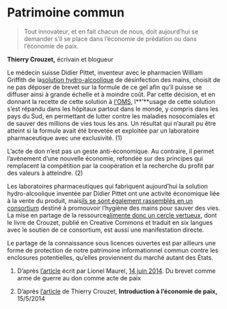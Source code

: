 # Patrimoine commun

> Tout innovateur, et en fait chacun de nous, doit aujourd’hui se demander s’il se place dans l’économie de prédation ou dans l’économie de paix.

**Thierry Crouzet,** écrivain et blogueur  


Le médecin suisse Didier Pittet, inventeur avec le pharmacien William Griffith de la[solution hydro-alcoolique](https://fr.wikipedia.org/wiki/Solution_hydro-alcoolique) de désinfection des mains, choisit de ne pas déposer de brevet sur la formule de ce gel afin qu’il puisse se diffuser ainsi à grande échelle et à moindre coût. Par cette décision, et en donnant la recette de cette solution à [l'OMS](https://fr.wikipedia.org/wiki/Organisation_mondiale_de_la_sant%C3%A9), l**’**usage de cette solution s’est répandu dans les hôpitaux partout dans le monde, y compris dans les pays du Sud, en permettant de lutter contre les maladies nosocomiales et de sauver des millions de vies tous les ans. Un résultat qui n’aurait pu être atteint si la formule avait été brevetée et exploitée par un laboratoire pharmaceutique avec une exclusivité. \(1\)

L’acte de don n’est pas un geste anti-économique. Au contraire, il permet l’avènement d’une nouvelle économie, refondée sur des principes qui remplacent la compétition par la coopération et la recherche du profit par des valeurs à atteindre. \(2\)

Les laboratoires pharmaceutiques qui fabriquent aujourd’hui la solution hydro-alcoolique inventée par Didier Pittet ont une activité économique liée à la vente du produit, mais[ils se sont également rassemblés en un consortium](http://www.who.int/gpsc/pops/en/) destiné à promouvoir l’hygiène des mains pour sauver des vies. La mise en partage de la ressource[alimente donc un cercle vertueux](http://blog.tcrouzet.com/2014/04/14/le-commonisme-implique-un-double-flux/), dont le livre de Crouzet, publié en Creative Commons et traduit en six langues avec le soutien de ce consortium, est aussi une manifestation directe.

Le partage de la connaissance sous licences ouvertes est par ailleurs une forme de protection de notre patrimoine informationnel commun contre les enclosures potentielles, qu’elles proviennent du marché autant des États.

1. D’après [l’article](https://scinfolex.com/2014/06/14/du-brevet-comme-arme-de-guerre-au-don-comme-acte-de-paix/) écrit par Lionel Maurel, [14 juin 2014](https://scinfolex.com/2014/06/14/du-brevet-comme-arme-de-guerre-au-don-comme-acte-de-paix/). Du brevet comme arme de guerre au don comme acte de paix

2. D’après [l’article](http://tcrouzet.com/2014/05/05/introduction-a-leconomie-de-paix/) de Thierry Crouzet, **Introduction à l’économie de paix,** 15/5/2014

